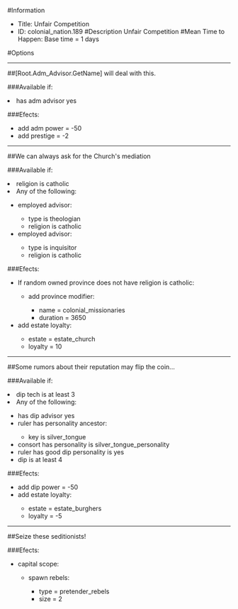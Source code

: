 #Information
 - Title: Unfair Competition
 - ID: colonial_nation.189
#Description
Unfair Competition
#Mean Time to Happen:
Base time = 1 days

#Options

___
##[Root.Adm_Advisor.GetName] will deal with this.

###Available if:
<li>has adm advisor yes</li>

###Efects:<ul><li>add adm power = -50</li><li>add prestige = -2</li></ul>

___
##We can always ask for the Church's mediation

###Available if:
<li>religion is catholic</li><li>Any of the following:</li><ul><li>employed advisor:</li><ul><li>type is theologian</li><li>religion is catholic</li></ul><li>employed advisor:</li><ul><li>type is inquisitor</li><li>religion is catholic</li></ul></ul>

###Efects:<ul><li>If random owned province does not have religion is catholic:</li><ul><li>add province modifier:</li><ul><li>name = colonial_missionaries</li><li>duration = 3650</li></ul></ul><li>add estate loyalty:</li><ul><li>estate = estate_church</li><li>loyalty = 10</li></ul></ul>

___
##Some rumors about their reputation may flip the coin...

###Available if:
<li>dip tech is at least 3</li><li>Any of the following:</li><ul><li>has dip advisor yes</li><li>ruler has personality ancestor:</li><ul><li>key is silver_tongue</li></ul><li>consort has personality is silver_tongue_personality</li><li>ruler has good dip personality is yes</li><li>dip is at least 4</li></ul>

###Efects:<ul><li>add dip power = -50</li><li>add estate loyalty:</li><ul><li>estate = estate_burghers</li><li>loyalty = -5</li></ul></ul>

___
##Seize these seditionists!

###Efects:<ul><li>capital scope:</li><ul><li>spawn rebels:</li><ul><li>type = pretender_rebels</li><li>size = 2</li></ul></ul></ul>
